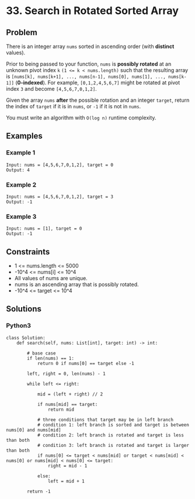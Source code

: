 # 33. Search in Rotated Sorted Array

## Problem

There is an integer array `nums` sorted in ascending order (with **distinct** values).

Prior to being passed to your function, `nums` is **possibly rotated** at an unknown pivot index `k` `(1 <= k < nums.length)` such that the resulting array is `[nums[k], nums[k+1], ..., nums[n-1], nums[0], nums[1], ..., nums[k-1]]` (**0-indexed**). For example, `[0,1,2,4,5,6,7]` might be rotated at pivot index `3` and become `[4,5,6,7,0,1,2]`.

Given the array `nums` **after** the possible rotation and an integer `target`, return the index of `target` if it is in `nums`, or `-1` if it is not in `nums`.

You must write an algorithm with `O(log n)` runtime complexity.

## Examples

### Example 1

```
Input: nums = [4,5,6,7,0,1,2], target = 0
Output: 4
```

### Example 2

```
Input: nums = [4,5,6,7,0,1,2], target = 3
Output: -1
```

### Example 3

```
Input: nums = [1], target = 0
Output: -1
```

## Constraints

* 1 <= nums.length <= 5000
* -10^4 <= nums[i] <= 10^4
* All values of nums are unique.
* nums is an ascending array that is possibly rotated.
* -10^4 <= target <= 10^4

## Solutions

### Python3

```
class Solution:
    def search(self, nums: List[int], target: int) -> int:
        
        # base case
        if len(nums) == 1:
            return 0 if nums[0] == target else -1
        
        left, right = 0, len(nums) - 1
        
        while left <= right:
            
            mid = (left + right) // 2
            
            if nums[mid] == target:
                return mid
            
            # three conditions that target may be in left branch
            # condition 1: left branch is sorted and target is between nums[0] and nums[mid]
            # condition 2: left branch is rotated and target is less than both
            # condition 3: left branch is rotated and target is larger than both
            if nums[0] <= target < nums[mid] or target < nums[mid] < nums[0] or nums[mid] < nums[0] <= target:
                right = mid - 1
            
            else:
                left = mid + 1

        return -1
```
